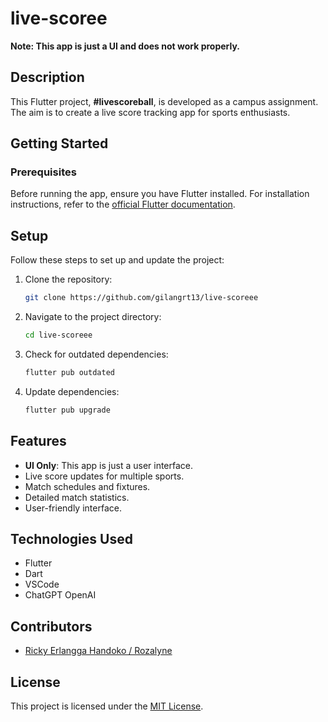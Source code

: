 # live-scoree

**Note: This app is just a UI and does not work properly.**

## Description

This Flutter project, **#livescoreball**, is developed as a campus assignment.
The aim is to create a live score tracking app for sports enthusiasts.

## Getting Started

### Prerequisites

Before running the app, ensure you have Flutter installed. For installation instructions,
refer to the [official Flutter documentation](https://flutter.dev/docs/get-started/install).

## Setup

Follow these steps to set up and update the project:

1. Clone the repository:
    ```sh
    git clone https://github.com/gilangrt13/live-scoreee
    ```

2. Navigate to the project directory:
    ```sh
    cd live-scoreee
    ```
3. Check for outdated dependencies:
    ```sh
    flutter pub outdated
    ```

4. Update dependencies:
    ```sh
    flutter pub upgrade
    ```

## Features

- **UI Only**: This app is just a user interface.
- Live score updates for multiple sports.
- Match schedules and fixtures.
- Detailed match statistics.
- User-friendly interface.

## Technologies Used

- Flutter
- Dart
- VSCode
- ChatGPT OpenAI

## Contributors

- [Ricky Erlangga Handoko / Rozalyne](https://github.com/rozalyne/)

## License

This project is licensed under the [MIT License](LICENSE).
